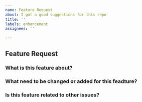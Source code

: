 ```yaml
---
name: Feature Request
about: I got a good suggestions for this repo
title: ''
labels: enhancement
assignees: ''

---
```


## Feature Request
### What is this feature about?
<!--what can be enhanced if this repo get this feature-->

### What need to be changed or added for this feadture?

### Is this feature related to other issues?
<!--please link the issue-->
